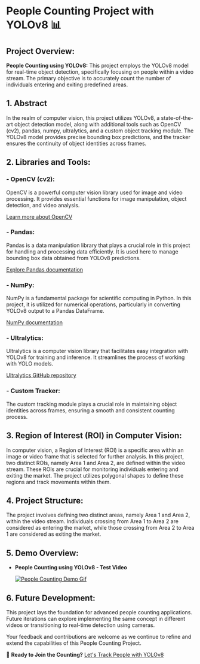 # People Counting Project with YOLOv8 📊

## Project Overview:

**People Counting using YOLOv8:** This project employs the YOLOv8 model for real-time object detection, specifically focusing on people within a video stream. The primary objective is to accurately count the number of individuals entering and exiting predefined areas.

## 1. Abstract

In the realm of computer vision, this project utilizes YOLOv8, a state-of-the-art object detection model, along with additional tools such as OpenCV (cv2), pandas, numpy, ultralytics, and a custom object tracking module. The YOLOv8 model provides precise bounding box predictions, and the tracker ensures the continuity of object identities across frames.

## 2. Libraries and Tools:

### - OpenCV (cv2):
OpenCV is a powerful computer vision library used for image and video processing. It provides essential functions for image manipulation, object detection, and video analysis.

[Learn more about OpenCV](https://opencv.org/)

### - Pandas:
Pandas is a data manipulation library that plays a crucial role in this project for handling and processing data efficiently. It is used here to manage bounding box data obtained from YOLOv8 predictions.

[Explore Pandas documentation](https://pandas.pydata.org/)

### - NumPy:
NumPy is a fundamental package for scientific computing in Python. In this project, it is utilized for numerical operations, particularly in converting YOLOv8 output to a Pandas DataFrame.

[NumPy documentation](https://numpy.org/)

### - Ultralytics:
Ultralytics is a computer vision library that facilitates easy integration with YOLOv8 for training and inference. It streamlines the process of working with YOLO models.

[Ultralytics GitHub repository](https://github.com/ultralytics/ultralytics)

### - Custom Tracker:
The custom tracking module plays a crucial role in maintaining object identities across frames, ensuring a smooth and consistent counting process.

## 3. Region of Interest (ROI) in Computer Vision:

In computer vision, a Region of Interest (ROI) is a specific area within an image or video frame that is selected for further analysis. In this project, two distinct ROIs, namely Area 1 and Area 2, are defined within the video stream. These ROIs are crucial for monitoring individuals entering and exiting the market. The project utilizes polygonal shapes to define these regions and track movements within them.

## 4. Project Structure:

The project involves defining two distinct areas, namely Area 1 and Area 2, within the video stream. Individuals crossing from Area 1 to Area 2 are considered as entering the market, while those crossing from Area 2 to Area 1 are considered as exiting the market.

## 5. Demo Overview:

- **People Counting using YOLOv8 - Test Video**

  
  [![People Counting Demo Gif](vid/TEST1-gif.gif)](vid/TEST1.mp4)

## 6. Future Development:

This project lays the foundation for advanced people counting applications. Future iterations can explore implementing the same concept in different videos or transitioning to real-time detection using cameras.

Your feedback and contributions are welcome as we continue to refine and extend the capabilities of this People Counting Project.

🚀 **Ready to Join the Counting?** [Let's Track People with YOLOv8](main.py)
